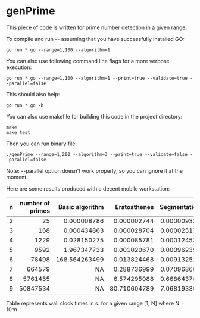 # genPrime

This piece of code is written for prime number detection in a given range. 

To compile and run -- assuming that you have successfully installed GO:
```
go run *.go --range=1,100 --algorithm=1
```
You can also use following command line flags for a more verbose execution:
```
go run *.go --range=1,100 --algorithm=1 --print=true --validate=true --parallel=false
```
This should also help:
```
go run *.go -h
```

You can also use makefile for building this code in the project directory:
```
make
make test
```

Then you can run binary file:
```
./genPrime --range=1,200 --algorithm=3 --print=true --validate=false --parallel=false
```

Note:
--parallel option doesn't work properly, so you can ignore it at the moment.

Here are some results produced with a decent mobile workstation:

| n   | number of primes | Basic algorithm | Eratosthenes | Segmentation |
| --- | ---: | ---: | ---:| ---: |
| 2   |             25 |     0.000008786 |  0.000002744 |  0.000009336 | 
| 3   |            168 |     0.000434863 |  0.000028704 |  0.000025178 | 
| 4   |           1229 |     0.028150275 |  0.000085781 |  0.000124532 | 
| 5   |           9592 |     1.967347733 |  0.001020670 |  0.000962392 | 
| 6   |          78498 |   168.564263499 |  0.013824468 |  0.009132511 | 
| 7   |         664579 |              NA |  0.288736999 |  0.070968662 | 
| 8   |        5761455 |              NA |  6.574295088 |  0.668643781 | 
| 9   |       50847534 |              NA | 80.710604789 |  7.068193302 | 

Table represents wall clock times in s. for a given range [1, N] where N = 10^n
